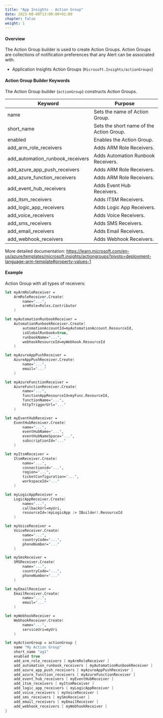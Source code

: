 ```yaml
---
title: "App Insights - Action Group"
date: 2023-08-08T13:00:00+01:00
chapter: false
weight: 1
---
```


#### Overview
The Action Group builder is used to create Action Groups. Action Groups are collections of notification preferences that any Alert can be associated with.

* Application Insights Action Groups (`Microsoft.Insights/actionGroups`)

#### Action Group Builder Keywords
The Action Group builder (`actionGroup`) constructs Action Groups.

| Keyword | Purpose |
|-|-|
| name | Sets the name of Action Group. |
| short_name | Sets the short name of the Action Group. |
| enabled | Enables the Action Group. |
| add_arm_role_receivers | Adds ARM Role Receivers. |
| add_automation_runbook_receivers | Adds Automation Runbook Receivers. |
| add_azure_app_push_receivers | Adds ARM Role Receivers. |
| add_azure_function_receivers | Adds ARM Role Receivers. |
| add_event_hub_receivers | Adds Event Hub Receivers. |
| add_itsm_receivers | Adds ITSM Receivers. |
| add_logic_app_receivers | Adds Logic App Receivers. |
| add_voice_receivers | Adds Voice Receivers. |
| add_sms_receivers | Adds SMS Receivers. |
| add_email_receivers | Adds Email Receivers. |
| add_webhook_receivers | Adds Webhook Receivers. |

More detailed documentation: https://learn.microsoft.com/en-us/azure/templates/microsoft.insights/actiongroups?pivots=deployment-language-arm-template#property-values-1

#### Example

Action Group with all types of receivers:

```fsharp
let myArmRoleReceiver =
    ArmRoleReceiver.Create(
        name="...",
        armRole=Roles.Contributor
    )

let myAutomationRunbookReceiver =
    AutomationRunbookReceiver.Create(
        automationAccountId=myAutomationAccount.ResourceId,
        isGlobalRunbook=true,
        runbookName="...",
        webhookResourceId=myWebhook.ResourceId
    )

let myAzureAppPushReceiver =
    AzureAppPushReceiver.Create(
        name="...",
        email="..."
    )

let myAzureFunctionReceiver =
    AzureFunctionReceiver.Create(
        name="...",
        functionAppResourceId=myFunc.ResourceId,
        functionName="...",
        httpTriggerUrl="..."
    )

let myEventHubReceiver =
    EventHubReceiver.Create(
        name="...",
        eventHubName="...",
        eventHubNameSpace="...",
        subscriptionId="..."
    )

let myItsmReceiver =
    ItsmReceiver.Create(
        name="...",
        connectionid="...",
        region="...",
        ticketConfiguration="...",
        workspaceId="..."
    )

let myLogicAppReceiver =
    LogicAppReceiver.Create(
        name="...",
        callbackUrl=myUri,
        resourceId=(myLogicApp :> IBuilder).ResourceId
    )

let myVoiceReceiver =
    VoiceReceiver.Create(
        name="...",
        countryCode="...",
        phoneNumber="..."
    )

let mySmsReceiver =
    SMSReceiver.Create(
        name="...",
        countryCode="...",
        phoneNumber="..."
    )

let myEmailReceiver =
    EmailReceiver.Create(
        name="...",
        email="..."
    )

let myWebhookReceiver =
    WebhookReceiver.Create(
        name="...",
        serviceUri=myUri
    )

let myActionGroup = actionGroup {
    name "My Action Group"
    short_name "ag1"
    enabled true
    add_arm_role_receivers [ myArmRoleReceiver ]
    add_automation_runbook_receivers [ myAutomationRunbookReceiver ]
    add_azure_app_push_receivers [ myAzureAppPushReceiver ]
    add_azure_function_receivers [ myAzureFunctionReceiver ]
    add_event_hub_receivers [ myEventHubReceiver ]
    add_itsm_receivers [ myItsmReceiver ]
    add_logic_app_receivers [ myLogicAppReceiver ]
    add_voice_receivers [ myVoiceReceiver ]
    add_sms_receivers [ mySmsReceiver ]
    add_email_receivers [ myEmailReceiver ]
    add_webhook_receivers [ myWebhookReceiver ]
}
```